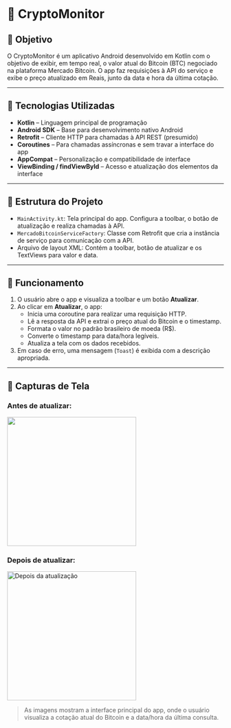 # 📱 CryptoMonitor

## 🎯 Objetivo

O CryptoMonitor é um aplicativo Android desenvolvido em Kotlin com o objetivo de exibir, em tempo real, o valor atual do Bitcoin (BTC) negociado na plataforma Mercado Bitcoin. O app faz requisições à API do serviço e exibe o preço atualizado em Reais, junto da data e hora da última cotação.

---

## 🧰 Tecnologias Utilizadas

- **Kotlin** – Linguagem principal de programação  
- **Android SDK** – Base para desenvolvimento nativo Android  
- **Retrofit** – Cliente HTTP para chamadas à API REST (presumido)  
- **Coroutines** – Para chamadas assíncronas e sem travar a interface do app  
- **AppCompat** – Personalização e compatibilidade de interface  
- **ViewBinding / findViewById** – Acesso e atualização dos elementos da interface  

---

## 📂 Estrutura do Projeto

- `MainActivity.kt`: Tela principal do app. Configura a toolbar, o botão de atualização e realiza chamadas à API.  
- `MercadoBitcoinServiceFactory`: Classe com Retrofit que cria a instância de serviço para comunicação com a API.  
- Arquivo de layout XML: Contém a toolbar, botão de atualizar e os TextViews para valor e data.  

---

## 🔄 Funcionamento

1. O usuário abre o app e visualiza a toolbar e um botão **Atualizar**.  
2. Ao clicar em **Atualizar**, o app:
   - Inicia uma coroutine para realizar uma requisição HTTP.
   - Lê a resposta da API e extrai o preço atual do Bitcoin e o timestamp.
   - Formata o valor no padrão brasileiro de moeda (R$).
   - Converte o timestamp para data/hora legíveis.
   - Atualiza a tela com os dados recebidos.
3. Em caso de erro, uma mensagem (`Toast`) é exibida com a descrição apropriada.

---

## 📸 Capturas de Tela

### Antes de atualizar:
<img src="https://github.com/user-attachments/assets/c777c7b1-208b-464c-a37d-89a6df0a3b11" width="300">


### Depois de atualizar:
<img src="https://github.com/user-attachments/assets/57cd157c-a41f-40a9-bf2c-b04902277cf3" alt="Depois da atualização" width="300">

> As imagens mostram a interface principal do app, onde o usuário visualiza a cotação atual do Bitcoin e a data/hora da última consulta.

